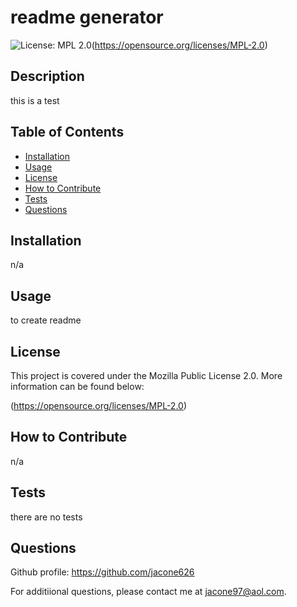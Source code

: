 # readme generator
![License: MPL 2.0](https://img.shields.io/badge/License-MPL_2.0-brightgreen.svg)(https://opensource.org/licenses/MPL-2.0)

## Description
  
this is a test
  
## Table of Contents 
  
- [Installation](#installation)
- [Usage](#usage)
- [License](#license)
- [How to Contribute](#how-to-contribute)
- [Tests](#tests)
- [Questions](#questions)
  
## Installation
  
n/a
  
## Usage
  
to create readme
  
## License
  
This project is covered under the Mozilla Public License 2.0. More information can be found below:

(https://opensource.org/licenses/MPL-2.0)
  
## How to Contribute
  
n/a
  
## Tests
  
there are no tests
  
## Questions

Github profile: https://github.com/jacone626

For additiional questions, please contact me at jacone97@aol.com.
